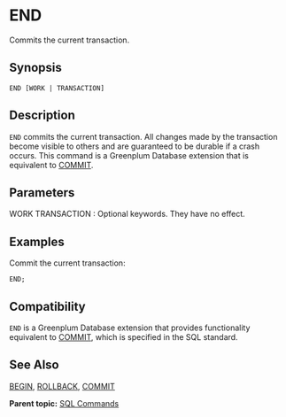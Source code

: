 # END 

Commits the current transaction.

## <a id="section2"></a>Synopsis 

``` {#sql_command_synopsis}
END [WORK | TRANSACTION]
```

## <a id="section3"></a>Description 

`END` commits the current transaction. All changes made by the transaction become visible to others and are guaranteed to be durable if a crash occurs. This command is a Greenplum Database extension that is equivalent to [COMMIT](COMMIT.html).

## <a id="section4"></a>Parameters 

WORK
TRANSACTION
:   Optional keywords. They have no effect.

## <a id="section5"></a>Examples 

Commit the current transaction:

```
END;
```

## <a id="section6"></a>Compatibility 

`END` is a Greenplum Database extension that provides functionality equivalent to [COMMIT](COMMIT.html), which is specified in the SQL standard.

## <a id="section7"></a>See Also 

[BEGIN](BEGIN.html), [ROLLBACK](ROLLBACK.html), [COMMIT](COMMIT.html)

**Parent topic:** [SQL Commands](../sql_commands/sql_ref.html)

